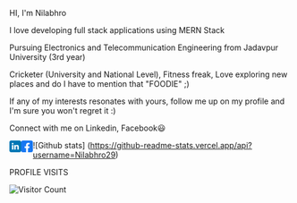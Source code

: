 
HI, I'm Nilabhro

I love developing full stack applications using MERN Stack

Pursuing Electronics and Telecommunication Engineering from Jadavpur University (3rd year)

Cricketer (University and National Level), Fitness freak, Love exploring new places and do I have to mention that "FOODIE" ;)

If any of my interests resonates with yours, follow me up on my profile and I'm sure you won't regret it :)


Connect with me on Linkedin, Facebook:smiley:


<a href="https://www.linkedin.com/in/nilabhro-chakraborty-2975b41a9/">
  <img align="left" alt="Nilabhro Linkedin" width="21px" src="https://raw.githubusercontent.com/edent/SuperTinyIcons/099dc12b59179d07d534069bc8551718f786d91a/images/svg/linkedin.svg" />
</a>

<a href="https://www.facebook.com/nilabhro.chakraborty/">
  <img align="left" alt="Nilabhro Facebook" width="21px" src="https://raw.githubusercontent.com/edent/SuperTinyIcons/099dc12b59179d07d534069bc8551718f786d91a/images/svg/facebook.svg" />
</a>


![Github stats] (https://github-readme-stats.vercel.app/api?username=Nilabhro29)

PROFILE VISITS

![Visitor Count](https://profile-counter.glitch.me/Nilabhro29/count.svg)



